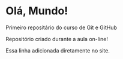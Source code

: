 # Olá, Mundo!
 Primeiro repositário do curso de Git e GitHub

 Repositório criado durante a aula on-line!

 Essa linha adicionada diretamente no site.
